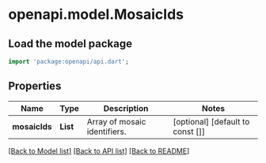 # openapi.model.MosaicIds

## Load the model package
```dart
import 'package:openapi/api.dart';
```

## Properties
Name | Type | Description | Notes
------------ | ------------- | ------------- | -------------
**mosaicIds** | **List<String>** | Array of mosaic identifiers. | [optional] [default to const []]

[[Back to Model list]](../README.md#documentation-for-models) [[Back to API list]](../README.md#documentation-for-api-endpoints) [[Back to README]](../README.md)



